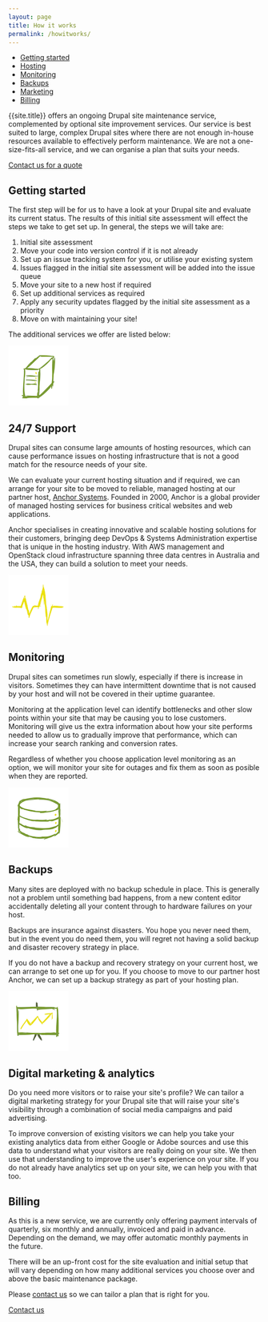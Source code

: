 ```yaml
---
layout: page
title: How it works
permalink: /howitworks/
---
```


<ul class="menu">
	<li><a href="#start">Getting started</a></li>
	<li><a href="#hosting">Hosting</a></li>
	<li><a href="#monitoring">Monitoring</a></li>
	<li><a href="#backups">Backups</a></li>
	<li><a href="#marketing">Marketing</a></li>
	<li><a href="#billing">Billing</a></li>
</ul>

{{site.title}} offers an ongoing Drupal site maintenance service, complemented by optional site improvement services. Our service is best suited to large, complex Drupal sites where there are not enough in-house resources available to effectively perform maintenance. We are not a one-size-fits-all service, and we can organise a plan that suits your needs.

<div class="ctawrapper"><a class="ctabutton" href="/contact">Contact us for a quote</a></div>


<a name="start"></a>

<h2 class="howitworkstitle">Getting started</h2>

The first step will be for us to have a look at your Drupal site and evaluate its current status. The results of this initial site assessment will effect the steps we take to get set up. In general, the steps we will take are:

<ol>
	<li>Initial site assessment</li>
	<li>Move your code into version control if it is not already</li>
	<li>Set up an issue tracking system for you, or utilise your existing system</li>
	<li>Issues flagged in the initial site assessment will be added into the issue queue</li>
	<li>Move your site to a new host if required</li>
	<li>Set up additional services as required</li>
	<li>Apply any security updates flagged by the initial site assessment as a priority</li>
	<li>Move on with maintaining your site!</li>
</ol>

The additional services we offer are listed below:

<a name="hosting"></a>
<img src="/hosting.png" class="howitworksicon">

<h2 class="howitworkstitle">24/7 Support</h2>

Drupal sites can consume large amounts of hosting resources, which can cause performance issues on hosting infrastructure that is not a good match for the resource needs of your site.

We can evaluate your current hosting situation and if required, we can arrange for your site to be moved to reliable, managed hosting at our partner host, <a href="http://www.anchor.com.au">Anchor Systems</a>. Founded in 2000, Anchor is a global provider of managed hosting services for business critical websites and web applications.

Anchor specialises in creating innovative and scalable hosting solutions for their customers, bringing deep DevOps & Systems Administration expertise that is unique in the hosting industry. With AWS management and OpenStack cloud infrastructure spanning three data centres in Australia and the USA, they can build a solution to meet your needs.

<a name="monitoring"></a>
<img src="/monitoring.png" class="howitworksicon">

<h2 class="howitworkstitle">Monitoring</h2>

Drupal sites can sometimes run slowly, especially if there is increase in visitors. Sometimes they can have intermittent downtime that is not caused by your host and will not be covered in their uptime guarantee.

Monitoring at the application level can identify bottlenecks and other slow points within your site that may be causing you to lose customers. Monitoring will give us the extra information about how your site performs needed to allow us to gradually improve that performance, which can increase your search ranking and conversion rates.

Regardless of whether you choose application level monitoring as an option, we will monitor your site for outages and fix them as soon as posible when they are reported.

<a name="backups"></a>
<img src="/database.png" class="howitworksicon">

<h2 class="howitworkstitle">Backups</h2>

Many sites are deployed with no backup schedule in place. This is generally not a problem until something bad happens, from a new content editor accidentally deleting all your content through to hardware failures on your host.

Backups are insurance against disasters. You hope you never need them, but in the event you do need them, you will regret not having a solid backup and disaster recovery strategy in place.

If you do not have a backup and recovery strategy on your current host, we can arrange to set one up for you. If you choose to move to our partner host Anchor, we can set up a backup strategy as part of your hosting plan.

<a name="marketing"></a>
<img src="/marketing.png" class="howitworksicon">

<h2 class="howitworkstitle">Digital marketing & analytics</h2>

Do you need more visitors or to raise your site's profile? We can tailor a digital marketing strategy for your Drupal site that will raise your site's visibility through a combination of social media campaigns and paid advertising.

To improve conversion of existing visitors we can help you take your existing analytics data from either Google or Adobe sources and use this data to understand what your visitors are really doing on your site. We then use that understanding to improve the user's experience on your site. If you do not already have analytics set up on your site, we can help you with that too.

<a name="billing"></a>

<h2 class="howitworkstitle">Billing</h2>

As this is a new service, we are currently only offering payment intervals of quarterly, six monthly and annually, invoiced and paid in advance. Depending on the demand, we may offer automatic monthly payments in the future.

There will be an up-front cost for the site evaluation and initial setup that will vary depending on how many additional services you choose over and above the basic maintenance package.

Please <a href="/contact">contact us</a> so we can tailor a plan that is right for you.

<div class="ctawrapper"><a class="ctabutton" href="/contact">Contact us</a></div>